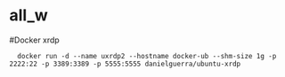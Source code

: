 # all_w
#Docker xrdp


      docker run -d --name uxrdp2 --hostname docker-ub --shm-size 1g -p 2222:22 -p 3389:3389 -p 5555:5555 danielguerra/ubuntu-xrdp
